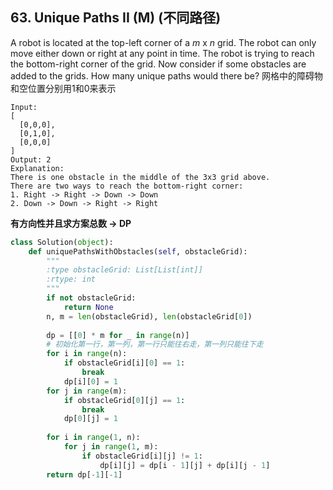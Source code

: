 ## 63. Unique Paths II (M) (不同路径)

A robot is located at the top-left corner of a *m* x *n* grid. The robot can only move either down or right at any point in time. The robot is trying to reach the bottom-right corner of the grid. Now consider if some obstacles are added to the grids. How many unique paths would there be? 网格中的障碍物和空位置分别用1和0来表示

```
Input:
[
  [0,0,0],
  [0,1,0],
  [0,0,0]
]
Output: 2
Explanation:
There is one obstacle in the middle of the 3x3 grid above.
There are two ways to reach the bottom-right corner:
1. Right -> Right -> Down -> Down
2. Down -> Down -> Right -> Right
```

**有方向性并且求方案总数 -> DP**

```python
class Solution(object):
    def uniquePathsWithObstacles(self, obstacleGrid):
        """
        :type obstacleGrid: List[List[int]]
        :rtype: int
        """
        if not obstacleGrid:
            return None
        n, m = len(obstacleGrid), len(obstacleGrid[0])
        
        dp = [[0] * m for _ in range(n)]
        # 初始化第一行，第一列，第一行只能往右走，第一列只能往下走
        for i in range(n):
            if obstacleGrid[i][0] == 1:
                break
            dp[i][0] = 1
        for j in range(m):
            if obstacleGrid[0][j] == 1:
                break
            dp[0][j] = 1
        
        for i in range(1, n):
            for j in range(1, m):
                if obstacleGrid[i][j] != 1:
                    dp[i][j] = dp[i - 1][j] + dp[i][j - 1]
        return dp[-1][-1]
```

